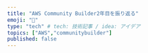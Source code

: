 ```yaml
---
title: "AWS Community Builder2年目を振り返る"
emoji: "📝"
type: "tech" # tech: 技術記事 / idea: アイデア
topics: ["AWS","communitybuilder"]
published: false
---
```




